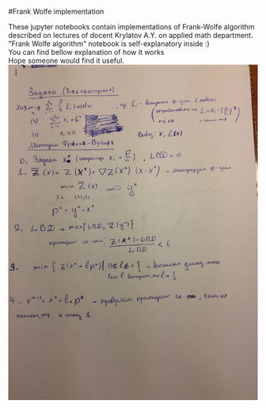 #Frank Wolfe implementation

These jupyter notebooks contain implementations of Frank-Wolfe algorithm described on lectures of docent Krylatov A.Y. on applied math department.<br>
"Frank Wolfe algorithm" notebook is self-explanatory inside :)<br>
You can find bellow explanation of how it works<br>
Hope someone would find it useful.<br>
![FW lectures](images/uohk6lTetNI.jpg)
